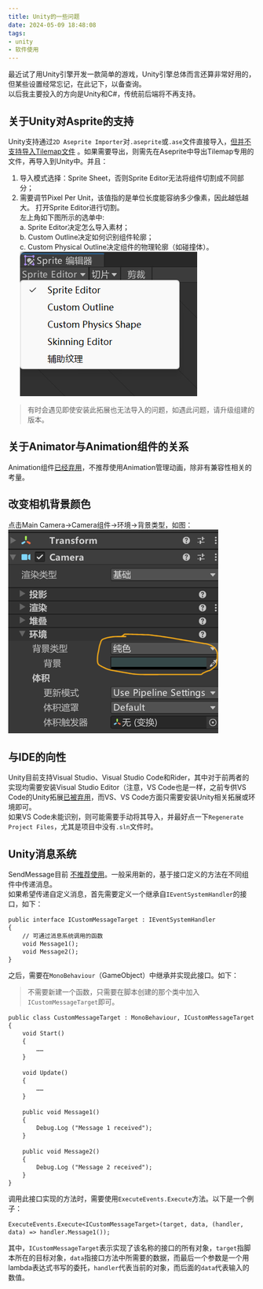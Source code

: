 ```yaml
---
title: Unity的一些问题
date: 2024-05-09 18:48:08
tags:
- unity
- 软件使用
---
```

最近试了用Unity引擎开发一款简单的游戏，Unity引擎总体而言还算非常好用的，但某些设置经常忘记，在此记下，以备查询。  
以后我主要投入的方向是Unity和C#，传统前后端将不再支持。

<!--more-->

## 关于Unity对Asprite的支持
Unity支持通过`2D Aseprite Importer`对`.aseprite`或`.ase`文件直接导入，[但并不支持导入Tilemap文件](https://docs.unity3d.com/Packages/com.unity.2d.aseprite@1.1/manual/AsepriteFeatures.html#unsupported-features) 。如果需要导出，则需先在Aseprite中导出Tilemap专用的文件，再导入到Unity中。并且：  
1. 导入模式选择：Sprite Sheet，否则Sprite Editor无法将组件切割成不同部分；
2. 需要调节Pixel Per Unit，该值指的是单位长度能容纳多少像素，因此越低越大。
打开Sprite Editor进行切割。  
左上角如下图所示的选单中:  
a. Sprite Editor决定怎么导入素材；  
b. Custom Outline决定如何识别组件轮廓；  
c. Custom Physical Outline决定组件的物理轮廓（如碰撞体）。  
![切换编辑器](../images/image-1.png)
> 有时会遇见即使安装此拓展也无法导入的问题，如遇此问题，请升级组建的版本。

## 关于Animator与Animation组件的关系
Animation组件[已经弃用](https://docs.unity.cn/cn/2021.3/Manual/MecanimFAQ.html#:~:text=%E5%8A%A8%E7%94%BB%20(Animation)%20%E7%BB%84%E4%BB%B6%E5%92%8C%20Animator%20%E7%BB%84%E4%BB%B6%E4%B9%8B%E9%97%B4%E6%9C%89%E4%BD%95%E5%B7%AE%E5%BC%82%EF%BC%9F)，不推荐使用Animation管理动画，除非有兼容性相关的考量。

## 改变相机背景颜色
点击Main Camera->Camera组件->环境->背景类型，如图：
![Main Camera下的组件](../images/camera.png)

## 与IDE的向性
Unity目前支持Visual Studio、Visual Studio Code和Rider，其中对于前两者的实现均需要安装Visual Studio Editor（注意，VS Code也是一样，之前专供VS Code的Unity拓展[已被弃用](https://marketplace.visualstudio.com/items?itemName=VisualStudioToolsForUnity.vstuc#:~:text=Note%3A%20the%20Visual%20Studio%20Code%20Editor%20package%20is%20a%20legacy%20package%20from%20Unity%20that%20is%20not%20maintained%20anymore.)，而VS、VS Code方面只需要安装Unity相关拓展或环境即可。  
如果VS Code未能识别，则可能需要手动将其导入，并最好点一下`Regenerate Project Files`，尤其是项目中没有`.sln`文件时。

## Unity消息系统
SendMessage目前 [不推荐使用](https://docs.unity.cn/cn/2022.3/Manual/MessagingSystem.html#:~:text=%E6%96%B0%E7%9A%84%20UI%20%E7%B3%BB%E7%BB%9F%E4%BD%BF%E7%94%A8%E4%B8%80%E7%A7%8D%E6%B6%88%E6%81%AF%E7%B3%BB%E7%BB%9F%E6%9D%A5%E5%8F%96%E4%BB%A3%20SendMessage%E3%80%82)。一般采用新的，基于接口定义的方法在不同组件中传递消息。  
如果希望传递自定义消息，首先需要定义一个继承自`IEventSystemHandler`的接口，如下：
```
public interface ICustomMessageTarget : IEventSystemHandler
{
    // 可通过消息系统调用的函数
    void Message1();
    void Message2();
} 
```
之后，需要在`MonoBehaviour`（GameObject）中继承并实现此接口。如下：
> 不需要新建一个函数，只需要在脚本创建的那个类中加入`ICustomMessageTarget`即可。
```
public class CustomMessageTarget : MonoBehaviour, ICustomMessageTarget
{
    void Start()
    {
        ……
    }

    void Update()
    {
        ……
    }

    public void Message1()
    {
        Debug.Log ("Message 1 received");
    }

    public void Message2()
    {
        Debug.Log ("Message 2 received");
    }
}
```
调用此接口实现的方法时，需要使用`ExecuteEvents.Execute`方法。以下是一个例子：
```
ExecuteEvents.Execute<ICustomMessageTarget>(target, data, (handler, data) => handler.Message1());
```
其中，`ICustomMessageTarget`表示实现了该名称的接口的所有对象，`target`指脚本所在的目标对象，`data`指接口方法中所需要的数据，而最后一个参数是一个用lambda表达式书写的委托，`handler`代表当前的对象，而后面的`data`代表输入的数值。